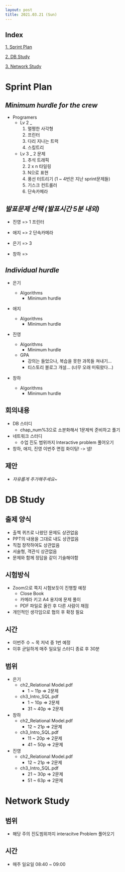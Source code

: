 ```yaml
---
layout: post
title: 2021.03.21 (Sun)
---
```


## Index

[1. Sprint Plan](#Sprint-Plan)

[2. DB Study](#DB-Study)

[3. Network Study](#Network-Study)

# Sprint Plan

## _Minimum hurdle for the crew_

- Programers
  - Lv 2 \_
    1. 멀쩡한 사각형
    2. 프린터
    3. 다리 지나는 트럭
    4. 스킬트리
  - Lv 3 \_ 2 문제
    1. 추석 트래픽
    2. 2 x n 타일링
    3. N으로 표현
    4. 풍선 터트리기 (1 ~ 4번은 지난 sprint문제들)
    5. 기스크 컨트롤러
    6. 단속카메라

## _발표문제 선택 (발표시간 5분 내외)_

- 진영 => 1 프린터

- 애지 => 2 단속카메라

- 은기 => 3 

- 창하 =>

## _Individual hurdle_

- 은기

  - Algorithms
    - Minimum hurdle

- 애지

  - Algorithms
    - Minimum hurdle

- 진영

  - Algorithms
    - Minimum hurdle
  - GPA
    - 강의는 들었으나, 복습을 못한 과목들 쳐내기...
    - 티스토리 블로그 개설... (너무 오래 미뤄왔다...)

- 창하
  - Algorithms
    - Minimum hurdle

## 회의내용

- DB 스터디
  - chap_num%3으로 소분화해서 1문제씩 준비하고 풀기
- 네트워크 스터디
  - 수업 진도 범위까지 Interactive problem 풀어오기
- 창하, 애지, 진영 이번주 면접 화이팅! -> 넴!

## 제안

- _자유롭게 추가해주세요~_

# DB Study

## 출제 양식

- 출첵 퀴즈로 나왔던 문제도 상관없음
- PPT의 내용을 그대로 내도 상관없음
- 직접 창작하여도 상관없음
- 서술형, 객관식 상관없음
- 문제와 함께 정답을 같이 기술해야함

## 시험방식

- Zoom으로 쪽지 시험보듯이 진행할 예정
  - Close Book
  - 카메라 키고 A4 용지에 문제 풀이
  - PDF 파일로 올린 후 다른 사람이 채점
- 개인적인 생각임으로 협의 후 확정 필요

## 시간

- 이번주 수 ~ 목 저녁 중 1번 예정
- 이후 균일하게 매주 일요일 스터디 종료 후 30분

## 범위

- 은기
  - ch2_Relational Model.pdf
    - 1 ~ 11p => 2문제
  - ch3_Intro_SQL.pdf
    - 1 ~ 10p => 2문제
    - 31 ~ 40p => 2문제
- 창하
  - ch2_Relational Model.pdf
    - 12 ~ 21p => 2문제
  - ch3_Intro_SQL.pdf
    - 11 ~ 20p => 2문제
    - 41 ~ 50p => 2문제
- 진영
  - ch2_Relational Model.pdf
    - 12 ~ 21p => 2문제
  - ch3_Intro_SQL.pdf
    - 21 ~ 30p => 2문제
    - 51 ~ 63p => 2문제

# Network Study

## 범위

- 해당 주의 진도범위까지 interacitve Problem 풀어오기

## 시간

- 매주 일요일 08:40 ~ 09:00
